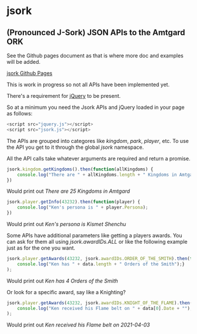# jsork

## (Pronounced J-Sork) JSON APIs to the Amtgard ORK ##

See the Github pages document as that is where more doc and examples will be added. 

[jsork Github Pages](https://kenwalker.github.io/jsork)

This is work in progress so not all APIs have been implemented yet.

There's a requirement for [jQuery](https://jquery.com/download/) to be present.

So at a minimum you need the Jsork APIs and jQuery loaded in your page as follows:

```javascript
<script src="jquery.js"></script>
<script src="jsork.js"></script>
```

The APIs are grouped into categores like _kingdom_, _park_, _player_, etc.  To use the API you
get to it through the global _jsork_ namespace.

All the API calls take whatever arguments are required and return a promise.

```javascript
jsork.kingdom.getKingdoms().then(function(allKingdoms) {
    console.log("There are " + allKingdoms.length + " Kingdoms in Amtgard");
})
```

Would print out _There are 25 Kingdoms in Amtgard_

```javascript
jsork.player.getInfo(43232).then(function(player) {
    console.log("Ken's persona is " + player.Persona);
})
```
Would print out _Ken's persona is Kismet Shenchu_

Some APIs have additional parameters like getting a players awards.  You can ask for them all using _jsork.awardIDs.ALL_ or like the following example just as for the one you want.

```javascript
jsork.player.getAwards(43232, jsork.awardIDs.ORDER_OF_THE_SMITH).then(function(data) {
    console.log("Ken has " + data.length + " Orders of the Smith");}
);
```

Would print out _Ken has 4 Orders of the Smith_

Or look for a specific award, say like a Knighting?

```javascript
jsork.player.getAwards(43232, jsork.awardIDs.KNIGHT_OF_THE_FLAME).then(function(data) {
    console.log("Ken received his Flame belt on " + data[0].Date + "");}
);
```

Would print out _Ken received his Flame belt on 2021-04-03_
